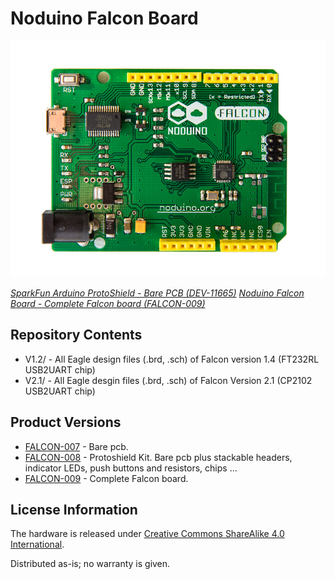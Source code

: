 Noduino Falcon Board
=======================================

![Noduino Falcon Board V1.0](Falcon-V1.0.jpg)

[*SparkFun Arduino ProtoShield - Bare PCB (DEV-11665)*](https://www.sparkfun.com/products/11665)
[*Noduino Falcon Board - Complete Falcon board (FALCON-009)*](https://www.noduino.org/)


Repository Contents
-------------------
* V1.2/ - All Eagle design files (.brd, .sch) of Falcon version 1.4 (FT232RL USB2UART chip)
* V2.1/ - All Eagle desgin files (.brd, .sch) of Falcon Version 2.1 (CP2102 USB2UART chip)


Product Versions
----------------
* [FALCON-007](https://www.noduino.org/) - Bare pcb.
* [FALCON-008](https://www.noduino.org/) - Protoshield Kit. Bare pcb plus stackable headers, indicator LEDs, push buttons and resistors, chips ...
* [FALCON-009](https://www.noduino.org/) - Complete Falcon board.


License Information
-------------------
The hardware is released under [Creative Commons ShareAlike 4.0 International](https://creativecommons.org/licenses/by-sa/4.0/).

Distributed as-is; no warranty is given.
